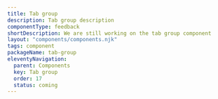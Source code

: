 ```yaml
---
title: Tab group
description: Tab group description
componentType: feedback
shortDescription: We are still working on the tab group component
layout: "components/components.njk"
tags: component
packageName: tab-group
eleventyNavigation:
  parent: Components
  key: Tab group
  order: 17
  status: coming
---
```


